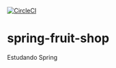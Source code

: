 [![CircleCI](https://circleci.com/gh/maxbraynner/spring-fruit-shop.svg?style=svg)](https://circleci.com/gh/maxbraynner/spring-fruit-shop)

# spring-fruit-shop
Estudando Spring
